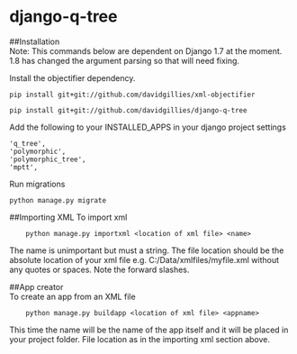 # django-q-tree

##Installation  
Note: This commands below are dependent on Django 1.7 at the moment.  1.8 has changed the argument parsing so that will need fixing.

Install the objectifier dependency.

    pip install git+git://github.com/davidgillies/xml-objectifier
    
    pip install git+git://github.com/davidgillies/django-q-tree
    
Add the following to your INSTALLED_APPS in your django project settings

    'q_tree',
    'polymorphic',
    'polymorphic_tree',
    'mptt',
    
Run migrations
    
    python manage.py migrate
    
##Importing XML
To import xml

        python manage.py importxml <location of xml file> <name>
        
The name is unimportant but must a string.  The file location should be the absolute location of your xml file e.g.
C:/Data/xmlfiles/myfile.xml without any quotes or spaces.  Note the forward slashes.

##App creator  
To create an app from an XML file

        python manage.py buildapp <location of xml file> <appname>
        
This time the name will be the name of the app itself and it will be placed in your project folder.  File location as in the importing xml section above.
